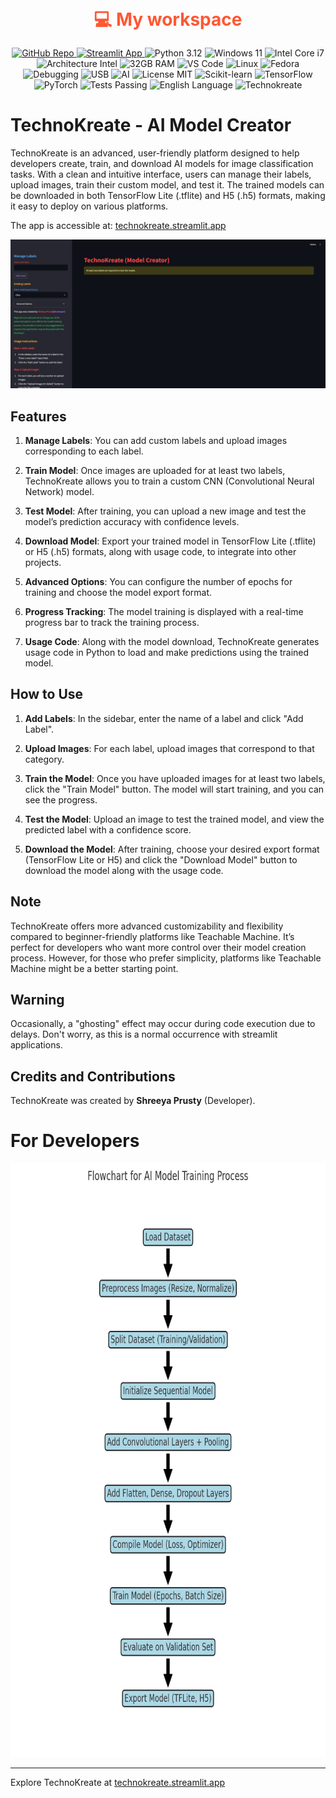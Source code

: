 <p align="center">
   <span style="font-weight:bold; font-size:28px; color:#FF5733;">
    💻 My workspace
  </span><br/><br/>
  <a href="https://github.com/whosthatx-x/technokreate" target="_blank">
    <img src="https://img.shields.io/badge/GitHub-Repo-181717?style=for-the-badge&logo=github&logoColor=white" alt="GitHub Repo" />
  </a>
  <a href="https://technokreate.streamlit.app" target="_blank">
    <img src="https://img.shields.io/badge/Streamlit-App-FF4B4B?style=for-the-badge&logo=streamlit&logoColor=white" alt="Streamlit App" />
  </a>
  <img src="https://img.shields.io/badge/python-3.12-3776AB?style=for-the-badge&logo=python&logoColor=white" alt="Python 3.12" />
  <img src="https://img.shields.io/badge/windows-11-00A4EF?style=for-the-badge&logo=windows&logoColor=white" alt="Windows 11" />
  <img src="https://img.shields.io/badge/intel-Core_i7-0071C5?style=for-the-badge&logo=intel&logoColor=white" alt="Intel Core i7" />
  <img src="https://img.shields.io/badge/architecture-Intel-00A1F1?style=for-the-badge" alt="Architecture Intel" />
  <img src="https://img.shields.io/badge/ram-32GB-6F42C1?style=for-the-badge" alt="32GB RAM" />
  <img src="https://img.shields.io/badge/VS_Code-Visual_Studio_Code-005FCC?style=for-the-badge&logo=visual-studio-code&logoColor=white" alt="VS Code" />
  <img src="https://img.shields.io/badge/Linux-Tux-FAA61A?style=for-the-badge&logo=linux&logoColor=black" alt="Linux" />
  <img src="https://img.shields.io/badge/Fedora-Blue-294172?style=for-the-badge&logo=fedora&logoColor=white" alt="Fedora" />
  <img src="https://img.shields.io/badge/Debugging-Debug-FF8C00?style=for-the-badge&logo=bug&logoColor=white" alt="Debugging" />
  <img src="https://img.shields.io/badge/USB-Device-0078D7?style=for-the-badge&logo=usb&logoColor=white" alt="USB" />
  <img src="https://img.shields.io/badge/AI-Artificial_Intelligence-8A2BE2?style=for-the-badge&logo=artificial-intelligence&logoColor=white" alt="AI" />
  <img src="https://img.shields.io/badge/license-MIT-3BB54A?style=for-the-badge" alt="License MIT" />
  <img src="https://img.shields.io/badge/Scikit--learn-F37626?style=for-the-badge&logo=scikit-learn&logoColor=white" alt="Scikit-learn" />
  <img src="https://img.shields.io/badge/TensorFlow-FF6F00?style=for-the-badge&logo=tensorflow&logoColor=white" alt="TensorFlow" />
  <img src="https://img.shields.io/badge/PyTorch-EE4C2C?style=for-the-badge&logo=pytorch&logoColor=white" alt="PyTorch" />
  <img src="https://img.shields.io/badge/tests-passing-brightgreen?style=for-the-badge" alt="Tests Passing" />
  <img src="https://img.shields.io/badge/language-English-007ACC?style=for-the-badge&logo=googletranslate&logoColor=white" alt="English Language" />
  <img src="https://img.shields.io/badge/Technokreate-00BFFF?style=for-the-badge&logo=appveyor&logoColor=white" alt="Technokreate" />
</p>




# TechnoKreate - AI Model Creator

TechnoKreate is an advanced, user-friendly platform designed to help developers create, train, and download AI models for image classification tasks. With a clean and intuitive interface, users can manage their labels, upload images, train their custom model, and test it. The trained models can be downloaded in both TensorFlow Lite (.tflite) and H5 (.h5) formats, making it easy to deploy on various platforms.

The app is accessible at: [technokreate.streamlit.app](https://technokreate.streamlit.app)

![App](resources/app.png)

## Features
1. **Manage Labels**: You can add custom labels and upload images corresponding to each label.
   
2. **Train Model**: Once images are uploaded for at least two labels, TechnoKreate allows you to train a custom CNN (Convolutional Neural Network) model.

3. **Test Model**: After training, you can upload a new image and test the model’s prediction accuracy with confidence levels.

4. **Download Model**: Export your trained model in TensorFlow Lite (.tflite) or H5 (.h5) formats, along with usage code, to integrate into other projects.

5. **Advanced Options**: You can configure the number of epochs for training and choose the model export format.

6. **Progress Tracking**: The model training is displayed with a real-time progress bar to track the training process.

7. **Usage Code**: Along with the model download, TechnoKreate generates usage code in Python to load and make predictions using the trained model.

## How to Use
1. **Add Labels**: In the sidebar, enter the name of a label and click "Add Label".
   
2. **Upload Images**: For each label, upload images that correspond to that category. 

3. **Train the Model**: Once you have uploaded images for at least two labels, click the "Train Model" button. The model will start training, and you can see the progress.

4. **Test the Model**: Upload an image to test the trained model, and view the predicted label with a confidence score.

5. **Download the Model**: After training, choose your desired export format (TensorFlow Lite or H5) and click the "Download Model" button to download the model along with the usage code.

## Note
TechnoKreate offers more advanced customizability and flexibility compared to beginner-friendly platforms like Teachable Machine. It’s perfect for developers who want more control over their model creation process. However, for those who prefer simplicity, platforms like Teachable Machine might be a better starting point.

## Warning
Occasionally, a "ghosting" effect may occur during code execution due to delays. Don't worry, as this is a normal occurrence with streamlit applications.

## Credits and Contributions
TechnoKreate was created by **Shreeya Prusty** (Developer).

# For Developers 

<img src="resources/Flowchart.png" alt="Flowchart" width="900" height="950" />

---

Explore TechnoKreate at [technokreate.streamlit.app](https://technokreate.streamlit.app)

